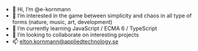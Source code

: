 - 👋 Hi, I’m @e-kornmann
- 👀 I’m interested in the game between simplicity and chaos in all type of forms (nature, music, art, development)
- 🌱 I’m currently learning JavaScript / ECMA 6 / TypeScript
- 💞️ I’m looking to collaborate on interesting projects
- 📫 elton.kornmann@appliedtechnology.se

<!---
EKORNMANN/EKORNMANN is a ✨ special ✨ repository because its `README.md` (this file) appears on your GitHub profile.
You can click the Preview link to take a look at your changes.
--->
